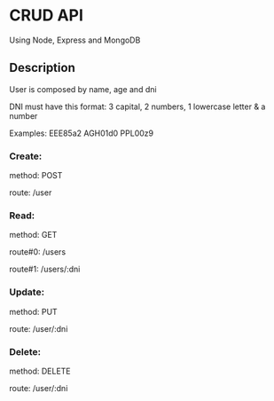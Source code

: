 # CRUD API
Using Node, Express and MongoDB

## Description

User is composed by name, age and dni

DNI must have this format: 3 capital, 2 numbers, 1 lowercase letter & a number

Examples:   EEE85a2
            AGH01d0
            PPL00z9

### Create:

method: POST

route: /user

### Read:

method: GET

route#0: /users

route#1: /users/:dni

### Update:

method: PUT

route: /user/:dni

### Delete:

method: DELETE

route: /user/:dni